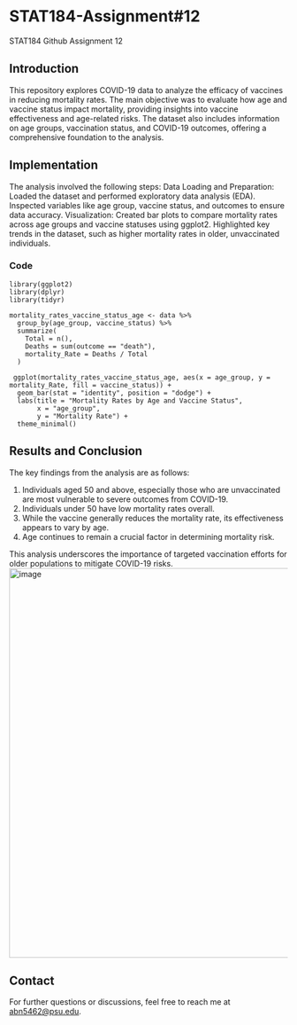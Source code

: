# STAT184-Assignment#12
 STAT184 Github Assignment 12


## Introduction
This repository explores COVID-19 data to analyze the efficacy of vaccines in reducing mortality rates. The main objective was to evaluate how age and vaccine status impact mortality, providing insights into vaccine effectiveness and age-related risks. The dataset also includes information on age groups, vaccination status, and COVID-19 outcomes, offering a comprehensive foundation to the analysis.

## Implementation 
The analysis involved the following steps:
Data Loading and Preparation:
Loaded the dataset and performed exploratory data analysis (EDA).
Inspected variables like age group, vaccine status, and outcomes to ensure data accuracy.
Visualization:
Created bar plots to compare mortality rates across age groups and vaccine statuses using ggplot2.
Highlighted key trends in the dataset, such as higher mortality rates in older, unvaccinated individuals.

### Code 
```
library(ggplot2)
library(dplyr)
library(tidyr)

mortality_rates_vaccine_status_age <- data %>%
  group_by(age_group, vaccine_status) %>%
  summarize(
    Total = n(),
    Deaths = sum(outcome == "death"),
    mortality_Rate = Deaths / Total
  )

 ggplot(mortality_rates_vaccine_status_age, aes(x = age_group, y = mortality_Rate, fill = vaccine_status)) +
  geom_bar(stat = "identity", position = "dodge") +
  labs(title = "Mortality Rates by Age and Vaccine Status", 
       x = "age_group", 
       y = "Mortality Rate") +
  theme_minimal()
```

## Results and Conclusion
The key findings from the analysis are as follows:
1.  Individuals aged 50 and above, especially those who are unvaccinated are most vulnerable to severe outcomes from COVID-19.
2.  Individuals under 50 have low mortality rates overall. 
3.  While the vaccine generally reduces the mortality rate, its effectiveness appears to vary by age.
4.  Age continues to remain a crucial factor in determining mortality risk.
   
This analysis underscores the importance of targeted vaccination efforts for older populations to mitigate COVID-19 risks.
<img width="703" alt="image" src="https://github.com/user-attachments/assets/e42d347d-259a-4c1d-a99f-60453458c67a">


## Contact 
For further questions or discussions, feel free to reach me at abn5462@psu.edu.
